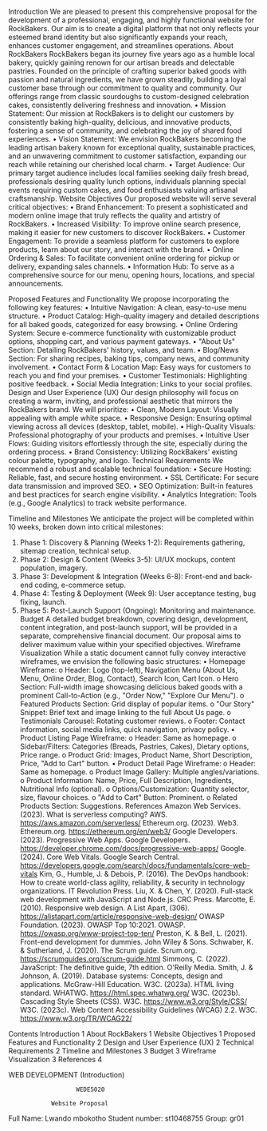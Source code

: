 Introduction
We are pleased to present this comprehensive proposal for the development of a professional, engaging, and highly functional website for RockBakers. Our aim is to create a digital platform that not only reflects your esteemed brand identity but also significantly expands your reach, enhances customer engagement, and streamlines operations.
About RockBakers
RockBakers began its journey five years ago as a humble local bakery, quickly gaining renown for our artisan breads and delectable pastries. Founded on the principle of crafting superior baked goods with passion and natural ingredients, we have grown steadily, building a loyal customer base through our commitment to quality and community. Our offerings range from classic sourdoughs to custom-designed celebration cakes, consistently delivering freshness and innovation.
•	Mission Statement: Our mission at RockBakers is to delight our customers by consistently baking high-quality, delicious, and innovative products, fostering a sense of community, and celebrating the joy of shared food experiences.
•	Vision Statement: We envision RockBakers becoming the leading artisan bakery known for exceptional quality, sustainable practices, and an unwavering commitment to customer satisfaction, expanding our reach while retaining our cherished local charm.
•	Target Audience: Our primary target audience includes local families seeking daily fresh bread, professionals desiring quality lunch options, individuals planning special events requiring custom cakes, and food enthusiasts valuing artisanal craftsmanship.
Website Objectives
Our proposed website will serve several critical objectives:
•	Brand Enhancement: To present a sophisticated and modern online image that truly reflects the quality and artistry of RockBakers.
•	Increased Visibility: To improve online search presence, making it easier for new customers to discover RockBakers.
•	Customer Engagement: To provide a seamless platform for customers to explore products, learn about our story, and interact with the brand.
•	Online Ordering & Sales: To facilitate convenient online ordering for pickup or delivery, expanding sales channels.
•	Information Hub: To serve as a comprehensive source for our menu, opening hours, locations, and special announcements.




Proposed Features and Functionality
We propose incorporating the following key features:
•	Intuitive Navigation:  A clean, easy-to-use menu structure.
•	Product Catalog: High-quality imagery and detailed descriptions for all baked goods, categorized for easy browsing.
•	Online Ordering System: Secure e-commerce functionality with customizable product options, shopping cart, and various payment gateways.
•	"About Us" Section: Detailing RockBakers' history, values, and team.
•	Blog/News Section: For sharing recipes, baking tips, company news, and community involvement.
•	Contact Form & Location Map: Easy ways for customers to reach you and find your premises.
•	Customer Testimonials: Highlighting positive feedback.
•	Social Media Integration: Links to your social profiles.
Design and User Experience (UX)
Our design philosophy will focus on creating a warm, inviting, and professional aesthetic that mirrors the RockBakers brand. We will prioritize:
•	Clean, Modern Layout: Visually appealing with ample white space.
•	Responsive Design: Ensuring optimal viewing across all devices (desktop, tablet, mobile).
•	High-Quality Visuals: Professional photography of your products and premises.
•	Intuitive User Flows: Guiding visitors effortlessly through the site, especially during the ordering process.
•	Brand Consistency: Utilizing RockBakers' existing colour palette, typography, and logo.
Technical Requirements
We recommend a robust and scalable technical foundation:
•	Secure Hosting: Reliable, fast, and secure hosting environment.
•	SSL Certificate: For secure data transmission and improved SEO.
•	SEO Optimization: Built-in features and best practices for search engine visibility.
•	Analytics Integration: Tools (e.g., Google Analytics) to track website performance.




Timeline and Milestones
We anticipate the project will be completed within 10 weeks, broken down into critical milestones:
1.	Phase 1: Discovery & Planning (Weeks 1-2): Requirements gathering, sitemap creation, technical setup.
2.	Phase 2: Design & Content (Weeks 3-5): UI/UX mockups, content population, imagery.
3.	Phase 3: Development & Integration (Weeks 6-8): Front-end and back-end coding, e-commerce setup.
4.	Phase 4: Testing & Deployment (Week 9): User acceptance testing, bug fixing, launch.
5.	Phase 5: Post-Launch Support (Ongoing): Monitoring and maintenance.
Budget
A detailed budget breakdown, covering design, development, content integration, and post-launch support, will be provided in a separate, comprehensive financial document. Our proposal aims to deliver maximum value within your specified objectives.
Wireframe Visualization
While a static document cannot fully convey interactive wireframes, we envision the following basic structures:
•	Homepage Wireframe:
o	Header: Logo (top-left), Navigation Menu (About Us, Menu, Online Order, Blog, Contact), Search Icon, Cart Icon.
o	Hero Section: Full-width image showcasing delicious baked goods with a prominent Call-to-Action (e.g., "Order Now," "Explore Our Menu").
o	Featured Products Section: Grid display of popular items.
o	"Our Story" Snippet: Brief text and image linking to the full About Us page.
o	Testimonials Carousel: Rotating customer reviews.
o	Footer: Contact information, social media links, quick navigation, privacy policy.
•	Product Listing Page Wireframe:
o	Header: Same as homepage.
o	Sidebar/Filters: Categories (Breads, Pastries, Cakes), Dietary options, Price range.
o	Product Grid: Images, Product Name, Short Description, Price, "Add to Cart" button.
•	Product Detail Page Wireframe:
o	Header: Same as homepage.
o	Product Image Gallery: Multiple angles/variations.
o	Product Information: Name, Price, Full Description, Ingredients, Nutritional Info (optional).
o	Options/Customization: Quantity selector, size, flavour choices.
o	"Add to Cart" Button: Prominent.
o	Related Products Section: Suggestions.
References
Amazon Web Services. (2023). What is serverless computing? AWS. https://aws.amazon.com/serverless/
Ethereum.org. (2023). Web3. Ethereum.org. https://ethereum.org/en/web3/
Google Developers. (2023). Progressive Web Apps. Google Developers. https://developer.chrome.com/docs/progressive-web-apps/
Google. (2024). Core Web Vitals. Google Search Central. https://developers.google.com/search/docs/fundamentals/core-web-vitals 
Kim, G., Humble, J. & Debois, P. (2016). The DevOps handbook: How to create world-class agility, reliability, & security in technology organizations. IT Revolution Press.
Liu, X. & Chen, Y. (2020). Full-stack web development with JavaScript and Node.js. CRC Press.
Marcotte, E. (2010). Responsive web design. A List Apart, (306). https://alistapart.com/article/responsive-web-design/
OWASP Foundation. (2023). OWASP Top 10:2021. OWASP. https://owasp.org/www-project-top-ten/
Preston, K. & Bell, L. (2021). Front-end development for dummies. John Wiley & Sons.
Schwaber, K. & Sutherland, J. (2020). The Scrum guide. Scrum.org. https://scrumguides.org/scrum-guide.html
Simmons, C. (2022). JavaScript: The definitive guide, 7th edition. O'Reilly Media.
Smith, J. & Johnson, A. (2019). Database systems: Concepts, design and applications. McGraw-Hill Education.
W3C. (2023a). HTML living standard. WHATWG. https://html.spec.whatwg.org/
W3C. (2023b). Cascading Style Sheets (CSS). W3C. https://www.w3.org/Style/CSS/
W3C. (2023c). Web Content Accessibility Guidelines (WCAG) 2.2. W3C. https://www.w3.org/TR/WCAG22/






Contents
Introduction	1
About RockBakers	1
Website Objectives	1
Proposed Features and Functionality	2
Design and User Experience (UX)	2
Technical Requirements	2
Timeline and Milestones	3
Budget	3
Wireframe Visualization	3
References	4



















 

 WEB DEVELOPMENT (Introduction) 
              
                       WEDE5020

                Website Proposal  




Full Name: Lwando mbokotho
Student number: st10468755
Group: gr01
